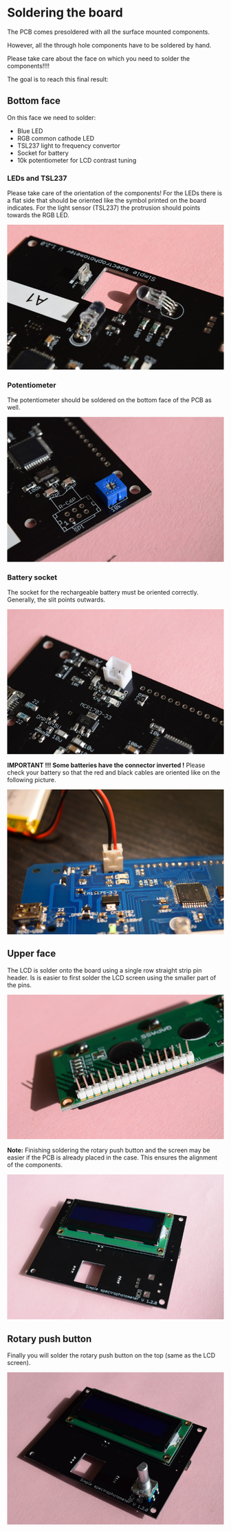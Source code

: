 # Soldering the board

The PCB comes presoldered with all the surface mounted components.

However, all the through hole components have to be soldered by hand.

Please take care about the face on which you need to solder the components!!!!

The goal is to reach this final result:

## Bottom face

On this face we need to solder:

- Blue LED
- RGB common cathode LED
- TSL237 light to frequency convertor
- Socket for battery
- 10k potentiometer for LCD contrast tuning

### LEDs and TSL237

Please take care of the orientation of the components!
For the LEDs there is a flat side that should be oriented like the symbol printed on the board indicates.
For the light sensor (TSL237) the protrusion should points towards the RGB LED.

![solder-1.jpg](solder-1.jpg)

### Potentiometer

The potentiometer should be soldered on the bottom face of the PCB as well.

![solder-2.jpg](solder-2.jpg)

### Battery socket

The socket for the rechargeable battery must be oriented correctly. Generally, the slit points outwards.

![solder-3.jpg](solder-3.jpg)

**IMPORTANT !!! Some batteries have the connector inverted !** Please check your battery so that the red and black cables
are oriented like on the following picture.

![solder-3b.jpg](solder-3b.jpg)

## Upper face

The LCD is solder onto the board using a single row straight strip pin header. Is is easier to first solder the LCD screen using the smaller part of the pins.

![solder-4.jpg](solder-4.jpg)

**Note:** Finishing soldering the rotary push button and the screen may be easier if the PCB is already placed in the case. This ensures the alignment of the components.

![solder-5.jpg](solder-5.jpg)

## Rotary push button

Finally you will solder the rotary push button on the top (same as the LCD screen).

![solder-6.jpg](solder-6.jpg)
